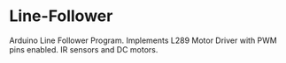 # Line-Follower
Arduino Line Follower Program. Implements L289 Motor Driver with PWM pins enabled. IR sensors and DC motors.
